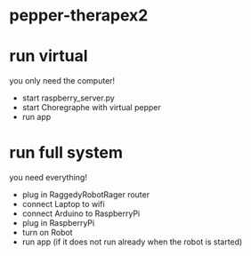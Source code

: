 # pepper-therapex2

# run virtual
you only need the computer!
- start raspberry_server.py
- start Choregraphe with virtual pepper 
- run app

# run full system
you need everything!

- plug in RaggedyRobotRager router
- connect Laptop to wifi
- connect Arduino to RaspberryPi
- plug in RaspberryPi
- turn on Robot
- run app (if it does not run already when the robot is started)